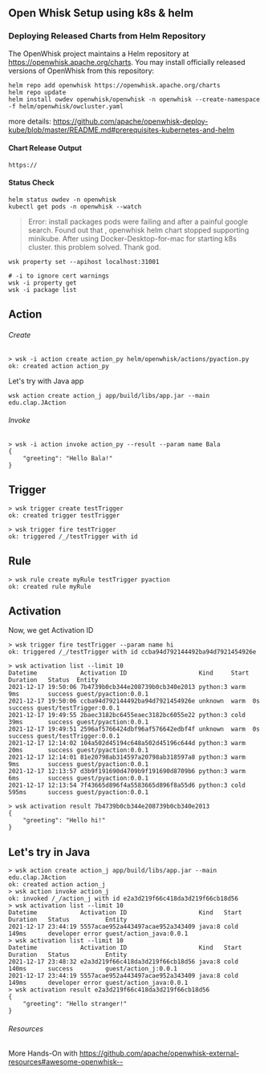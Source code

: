 ## Open Whisk Setup using k8s & helm

### Deploying Released Charts from Helm Repository

The OpenWhisk project maintains a Helm repository at https://openwhisk.apache.org/charts. You may install officially released versions of OpenWhisk from this repository:
```shell
helm repo add openwhisk https://openwhisk.apache.org/charts
helm repo update
helm install owdev openwhisk/openwhisk -n openwhisk --create-namespace -f helm/openwhisk/owcluster.yaml
```

more details:  https://github.com/apache/openwhisk-deploy-kube/blob/master/README.md#prerequisites-kubernetes-and-helm

#### Chart Release Output

```shell
https://
```

#### Status Check

```shell
helm status owdev -n openwhisk
kubectl get pods -n openwhisk --watch
```

> Error: install packages pods were failing and after a painful google search. 
> Found out that , openwhisk helm chart stopped supporting minikube. 
> After using Docker-Desktop-for-mac for starting k8s cluster. this problem solved. Thank god. 

```shell
wsk property set --apihost localhost:31001

# -i to ignore cert warnings
wsk -i property get
wsk -i package list 

```
## Action 

###### Create 
```shell
> wsk -i action create action_py helm/openwhisk/actions/pyaction.py
ok: created action action_py
```

Let's try with Java app
```shell
wsk action create action_j app/build/libs/app.jar --main edu.clap.JAction
```
###### Invoke 
```shell
> wsk -i action invoke action_py --result --param name Bala
{
    "greeting": "Hello Bala!"
}
```
## Trigger
```shell
> wsk trigger create testTrigger
ok: created trigger testTrigger
```

```shell
> wsk trigger fire testTrigger
ok: triggered /_/testTrigger with id 
```

## Rule 
```shell
> wsk rule create myRule testTrigger pyaction
ok: created rule myRule
```

## Activation
Now, we get Activation ID
```shell
> wsk trigger fire testTrigger --param name hi
ok: triggered /_/testTrigger with id ccba94d792144492ba94d7921454926e
```

```shell
> wsk activation list --limit 10
Datetime            Activation ID                    Kind     Start Duration   Status  Entity
2021-12-17 19:50:06 7b4739b0cb344e208739b0cb340e2013 python:3 warm  9ms        success guest/pyaction:0.0.1
2021-12-17 19:50:06 ccba94d792144492ba94d7921454926e unknown  warm  0s         success guest/testTrigger:0.0.1
2021-12-17 19:49:55 2baec3182bc6455eaec3182bc6055e22 python:3 cold  39ms       success guest/pyaction:0.0.1
2021-12-17 19:49:51 2596af5766424dbf96af576642edbf4f unknown  warm  0s         success guest/testTrigger:0.0.1
2021-12-17 12:14:02 104a502d45194c648a502d45196c644d python:3 warm  20ms       success guest/pyaction:0.0.1
2021-12-17 12:14:01 81e20798ab314597a20798ab318597a8 python:3 warm  9ms        success guest/pyaction:0.0.1
2021-12-17 12:13:57 d3b9f191690d4709b9f191690d8709b6 python:3 warm  6ms        success guest/pyaction:0.0.1
2021-12-17 12:13:54 7f43665d896f4a5583665d896f8a55d6 python:3 cold  595ms      success guest/pyaction:0.0.1
```

```shell
> wsk activation result 7b4739b0cb344e208739b0cb340e2013
{
    "greeting": "Hello hi!"
}
```

## Let's try in Java

```shell
> wsk action create action_j app/build/libs/app.jar --main edu.clap.JAction
ok: created action action_j
> wsk action invoke action_j
ok: invoked /_/action_j with id e2a3d219f66c418da3d219f66cb18d56
> wsk activation list --limit 10
Datetime            Activation ID                    Kind   Start Duration   Status          Entity
2021-12-17 23:44:19 5557acae952a443497acae952a343409 java:8 cold  149ms      developer error guest/action_java:0.0.1
> wsk activation list --limit 10
Datetime            Activation ID                    Kind   Start Duration   Status          Entity
2021-12-17 23:48:32 e2a3d219f66c418da3d219f66cb18d56 java:8 cold  140ms      success         guest/action_j:0.0.1
2021-12-17 23:44:19 5557acae952a443497acae952a343409 java:8 cold  149ms      developer error guest/action_java:0.0.1
> wsk activation result e2a3d219f66c418da3d219f66cb18d56
{
    "greeting": "Hello stranger!"
}
```

###### Resources
More Hands-On with
https://github.com/apache/openwhisk-external-resources#awesome-openwhisk--